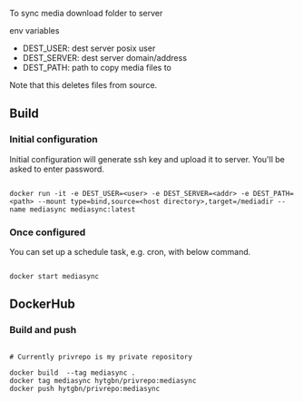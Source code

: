 


To sync media download folder to server


env variables
* DEST_USER: dest server posix user
* DEST_SERVER: dest server domain/address
* DEST_PATH: path to copy media files to


Note that this deletes files from source.

## Build

### Initial configuration


Initial configuration will generate ssh key and upload it to server. You'll be asked to enter password.


```

docker run -it -e DEST_USER=<user> -e DEST_SERVER=<addr> -e DEST_PATH=<path> --mount type=bind,source=<host directory>,target=/mediadir --name mediasync mediasync:latest

```


### Once configured

You can set up a schedule task, e.g. cron, with below command.

```

docker start mediasync

```


## DockerHub

### Build and push

```

# Currently privrepo is my private repository

docker build  --tag mediasync .
docker tag mediasync hytgbn/privrepo:mediasync
docker push hytgbn/privrepo:mediasync

```
